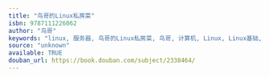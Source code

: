 ```yaml
---
title: "鸟哥的Linux私房菜"
isbn: 9787111226062
author: "鸟哥"
keywords: "linux, 服务器, 鸟哥的Linux私房菜, 鸟哥, 计算机, Linux, Linux基础, Server"
source: "unknown"
available: TRUE
douban_url: https://book.douban.com/subject/2338464/
---
```

